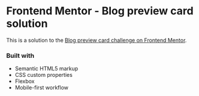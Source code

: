 # Frontend Mentor - Blog preview card solution

This is a solution to the [Blog preview card challenge on Frontend Mentor](https://www.frontendmentor.io/challenges/blog-preview-card-ckPaj01IcS). 

### Built with

- Semantic HTML5 markup
- CSS custom properties
- Flexbox
- Mobile-first workflow
